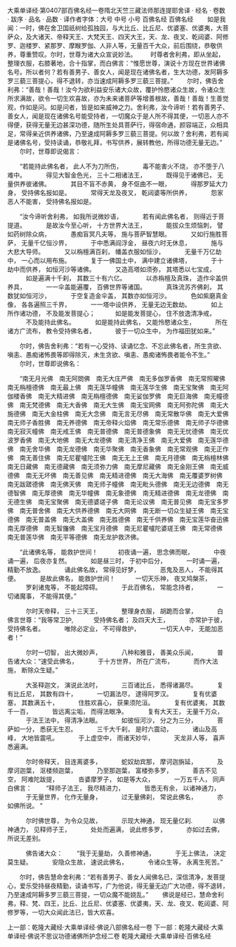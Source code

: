 大乘单译经·第0407部百佛名经一卷隋北天竺三藏法师那连提耶舍译
· 经名 · 卷数 · 跋序
· 品名 · 品数 · 译作者字体：大号 中号 小号
百佛名经
百佛名经
　　如是我闻：一时，佛在舍卫国祇树给孤独园，与大比丘、比丘尼、优婆塞、优婆夷，大菩萨众，及大诸天、帝释天王、大梵天王、四天大王，天、龙、夜叉、乾闼婆、阿修罗、迦楼罗、紧那罗、摩睺罗伽、人非人等，无量百千大众，前后围绕，恭敬供养，尊重赞叹。尔时，世尊为诸大众宣说妙法。
　　时尊者舍利弗，即从坐起，整理衣服，右膝著地，合十指掌，而白佛言：“惟愿世尊，演说十方现在世界诸佛名号。所以者何？若有善男子、善女人，闻是现在诸佛名者，生大功德，发阿耨多罗三藐三菩提心，得不退转，亦当速成阿耨多罗三藐三菩提。”
　　尔时，佛告舍利弗：“善哉！善哉！汝今为欲利益安乐诸大众故，覆护怜愍诸众生故，令诸众生所求满故，欲令一切生欢喜故，亦为未来诸菩萨等增善根故，善哉！善哉！生善觉观，作如是问。如是问者，皆是如来威神之力。舍利弗，汝今谛听！若有善男子、善女人，闻是现在诸佛名号能受持者，一切魔众于是人所不得其便，一切恶人亦不得便，获得无量无边甚深功德，随所生处具菩萨行，得宿命通，颜容端正，众相具足，常得亲近供养诸佛，乃至速成阿耨多罗三藐三菩提。何以故？舍利弗，若有闻是诸佛名号，受持读诵，恭敬礼拜，书写供养，展转教他，所得功德无量无边。”
　　尔时，世尊即说偈言：

　　“若能持此佛名者， 此人不为刀所伤，
　　　毒不能害火不烧， 亦不堕于八难中。
　　　得见大智金色光， 三十二相诸法王，
　　　既得见于诸佛已， 无量供养彼诸佛。
　　　其目不盲不赤黄， 身不伛曲不一眼，
　　　得那罗延大力身， 受持佛名报如是。
　　　常得天龙及夜叉， 乾闼婆等所供养，
　　　怨家恶人不能害， 受持佛名报如是。

　　“汝今谛听舍利弗， 如我所说微妙语，
　　　若有闻此佛名者， 则得近于菩提道。
　　　是故汝今至心听， 十方世界大法王，
　　　能拔众生烦恼刺， 譬如药树除众病，
　　　愚痴盲冥凡夫等， 施与菩萨智慧眼。
　　　又如行施胜菩萨， 无量千亿恒沙界，
　　　于中悉满阎浮金， 昼夜六时无休息，
　　　施与大悲大导师。
　　　又以栴檀满百刹， 幡盖衣服如恒沙，
　　　无量千万亿劫中， 一心而以用布施。
　　　复于一佛国土中， 满中建立诸佛塔，
　　　于十劫中而供养， 如恒河沙等诸佛。
　　　又造高塔如须弥， 其塔悉以七宝成，
　　　如是遍满十千刹， 其数三十有六亿。
　　　以赤栴檀及真珠， 造作伞盖供养具，
　　　一一伞盖能遍覆， 百佛世界等诸国。
　　　真珠流苏齐佛刹， 其数犹如恒河沙，
　　　于空复造金伞盖， 其数亦如恒河沙。
　　　色如紫磨真金像， 各各遍照三千界，
　　　一一塔中设供养， 无量无边无数劫。
　　　如上所作诸功德， 不及能发菩提心；
　　　如是能发菩提心， 住不放逸清净戒，
　　　不及能持此佛名。
　　　如是能持此佛名， 又能怜愍诸众生，
　　　所在诸方广流布， 教令受持佛名者，
　　　彼于一切众生中， 为作福田犹如来。”

　　尔时，佛告舍利弗：“若有一心受持、读诵忆念、不忘此佛名者，所生贪欲、嗔恚、愚痴诸怖畏等即得除灭，未生贪欲、嗔恚、愚痴诸怖畏者能令不生。”
　　尔时，世尊即说佛名：

　　“南无月光佛　南无阿閦佛　南无大庄严佛　南无多伽罗香佛　南无常照曜佛　南无栴檀德佛　南无最上佛　南无莲华幢佛　南无莲华生佛　南无宝聚佛　南无阿伽楼香佛　南无大精进佛　南无栴檀德佛　南无娑伽罗佛　南无巨海佛　南无幢德佛　南无梵德佛　南无大香佛　南无大生佛　南无宝网佛　南无阿弥陀佛　南无大施德佛　南无大金柱佛　南无大念佛　南无言无尽佛　南无常散华佛　南无大爱佛　南无师子香胜佛　南无养德佛　南无帝释火焰佛　南无常乐德佛　南无师子华德佛　南无寂灭幢佛　南无戒王佛　南无普德佛　南无普德象佛　南无无忧德佛　南无优波罗香佛　南无大地佛　南无大龙德佛　南无清净王佛　南无大爱佛　南无莲华德佛　南无舍华佛　南无龙德佛　南无华聚佛　南无香象佛　南无常观佛　南无正作佛　南无善住佛　南无尼瞿嚧陀王佛　南无无上王佛　南无月德佛　南无栴檀林佛　南无日藏佛　南无德藏佛　南无须弥力佛　南无摩尼藏佛　南无金刚王佛　南无威德佛　南无无坏佛　南无善见佛　南无精进德佛　南无大海佛　南无覆婆罗树佛　南无跋蹉德佛　南无佛天佛　南无师子幢佛　南无毗头德佛　南无无边德佛　南无德智佛　南无厚德佛　南无华幢佛　南无象德佛　南无精进德佛　南无龙德佛　南无德生佛　南无宝聚佛　南无德婆瑳子佛　南无论议佛　南无普见佛　南无宝多罗佛　南无普舍佛　南无大供养德佛　南无大网佛　南无断一切众生疑王佛　南无宝德佛　南无普盖佛　南无大盖佛　南无胜德佛　南无千供养佛　南无宝莲华奋迅佛　南无厚德佛　南无智旛佛　南无宝月德佛　南无尼瞿嚧陀婆瑳王佛　南无常德佛　南无普莲华佛　南无平等德佛　南无龙护救济佛。

　　“此诸佛名等， 能救护世间！
　　　初夜诵一遍， 思念佛而眠，
　　　中夜诵一遍， 后夜亦复然。
　　　如是昼三时， 于初中后分，
　　　一时诵一遍， 精勤不放逸。
　　　诵此佛名故， 常得见好梦，
　　　恶鬼及恶人， 不能得其便。
　　　是故此佛名， 能救护世间！
　　　一切天乐神， 夜叉鸠槃茶，
　　　罗刹诸鬼等， 不能起障碍。
　　　于此百佛名， 常能念持者，
　　　一切诸魔事， 不能得其便。”

　　　尔时天帝释， 三十三天王，
　　　整理身衣服， 胡跪而合掌，
　　　白佛言世尊：“我等常卫护,
　　　受持佛名者； 及四天大王，
　　　亦常护于彼， 受持佛名者。
　　　唯除必定业， 不可得救护，
　　　一切天人中， 无能加恶者！”

　　　尔时一切智， 出大微妙声，
　　　八种和雅音， 善美众乐闻，
　　　普告诸大众：“速受此佛名，
　　　于十方世界， 所在广流布，
　　　而作大法施， 断除众生疑。”

　　　大圣释迦文， 演说此法时，
　　　三百诸比丘， 悉得诸漏尽。
　　　复有比丘尼， 其数有四十，
　　　一切漏法尽， 逮得阿罗汉。
　　　复有优婆塞， 其数满五十，
　　　住胜欢喜心， 获果须陀洹。
　　　复有优婆夷， 其数千一百，
　　　皆远离尘垢， 而得法眼净。
　　　复有大天王， 无量千万众，
　　　于法王法中， 得清净法眼。
　　　如彼恒河沙， 分之为三分，
　　　菩萨如一分， 悉获无生忍。
　　　三千大千刹， 是时六震动，
　　　诸山及高峰， 大地皆震吼。
　　　于上虚空中， 雨诸天妙华，
　　　天龙非人等， 喜声悉遍满。

　　　尔时帝释天， 目连离婆多，
　　　蛇奴劫宾那， 摩诃迦旃延，
　　　及摩诃迦葉， 沤楼频迦葉，
　　　乃至那迦葉， 富楼弥多罗，
　　　善吉不见空， 阿难陀跋提，
　　　沓婆摩罗子， 如是等大众，
　　　一万五千人， 同声白佛言：
　　“释师子法王， 我尽精进力，
　　　皆悉无有余， 以诸神通力，
　　　于无量世界， 化作无量身，
　　　过无量佛刹， 常说此佛名，
　　　亦如佛所说。 ”

　　　尔时佛世尊， 为令众见故，
　　　示现大神通， 现无量亿刹.
　　　以佛神通力， 见释师子王，
　　　处处而遍满， 说此修多罗，
　　　亦如过去佛， 所说无差别。

　　　佛告诸大众：
　　“我于无量劫， 久善修神通，
　　　于无上佛法， 决定莫生疑。
　　　安隐众生故， 速说此佛名，
　　　令诸众生等， 永离生死苦。”

　　尔时，佛告慧命舍利弗：“若有善男子、善女人闻佛名已，深信清净，发菩提心，爱乐受持昼夜精勤，读诵书写，广为他说，得无量无边广大功德，得不退转，乃至速成阿耨多罗三藐三菩提，一切众魔不能娆乱。”
　　佛说是经已，慧命舍利弗，释、梵、四王，比丘、比丘尼、优婆塞、优婆夷，天、龙、夜叉、乾闼婆、阿修罗等，一切大众闻此法已，皆大欢喜。

上一部：乾隆大藏经·大乘单译经·佛说八部佛名经一卷
下一部：乾隆大藏经·大乘单译经·佛说不思议功德诸佛所护念经二卷
乾隆大藏经·大乘单译经·百佛名经